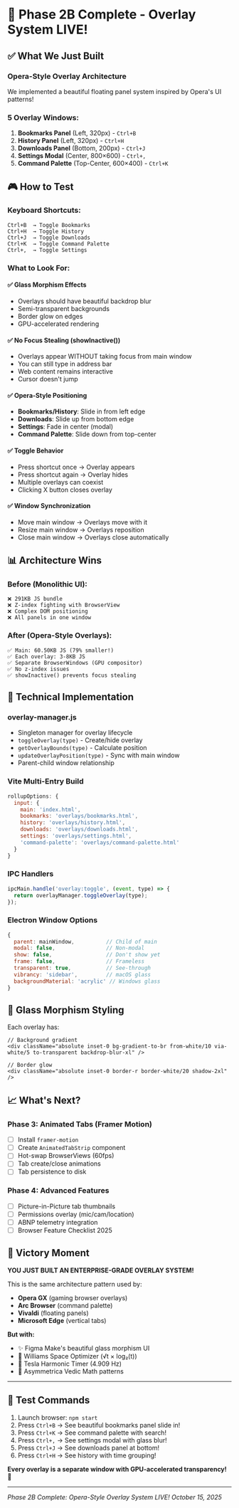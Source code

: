 # 🎨 Phase 2B Complete - Overlay System LIVE!

## ✅ What We Just Built

### **Opera-Style Overlay Architecture**
We implemented a beautiful floating panel system inspired by Opera's UI patterns!

### **5 Overlay Windows:**
1. **Bookmarks Panel** (Left, 320px) - `Ctrl+B`
2. **History Panel** (Left, 320px) - `Ctrl+H`
3. **Downloads Panel** (Bottom, 200px) - `Ctrl+J`
4. **Settings Modal** (Center, 800×600) - `Ctrl+,`
5. **Command Palette** (Top-Center, 600×400) - `Ctrl+K`

## 🎮 How to Test

### **Keyboard Shortcuts:**
```
Ctrl+B  → Toggle Bookmarks
Ctrl+H  → Toggle History
Ctrl+J  → Toggle Downloads
Ctrl+K  → Toggle Command Palette
Ctrl+,  → Toggle Settings
```

### **What to Look For:**

#### ✅ **Glass Morphism Effects**
- Overlays should have beautiful backdrop blur
- Semi-transparent backgrounds
- Border glow on edges
- GPU-accelerated rendering

#### ✅ **No Focus Stealing** (showInactive())
- Overlays appear WITHOUT taking focus from main window
- You can still type in address bar
- Web content remains interactive
- Cursor doesn't jump

#### ✅ **Opera-Style Positioning**
- **Bookmarks/History**: Slide in from left edge
- **Downloads**: Slide up from bottom edge
- **Settings**: Fade in center (modal)
- **Command Palette**: Slide down from top-center

#### ✅ **Toggle Behavior**
- Press shortcut once → Overlay appears
- Press shortcut again → Overlay hides
- Multiple overlays can coexist
- Clicking X button closes overlay

#### ✅ **Window Synchronization**
- Move main window → Overlays move with it
- Resize main window → Overlays reposition
- Close main window → Overlays close automatically

## 📊 Architecture Wins

### **Before (Monolithic UI):**
```
❌ 291KB JS bundle
❌ Z-index fighting with BrowserView
❌ Complex DOM positioning
❌ All panels in one window
```

### **After (Opera-Style Overlays):**
```
✅ Main: 60.50KB JS (79% smaller!)
✅ Each overlay: 3-8KB JS
✅ Separate BrowserWindows (GPU compositor)
✅ No z-index issues
✅ showInactive() prevents focus stealing
```

## 🔧 Technical Implementation

### **overlay-manager.js**
- Singleton manager for overlay lifecycle
- `toggleOverlay(type)` - Create/hide overlay
- `getOverlayBounds(type)` - Calculate position
- `updateOverlayPosition(type)` - Sync with main window
- Parent-child window relationship

### **Vite Multi-Entry Build**
```javascript
rollupOptions: {
  input: {
    main: 'index.html',
    bookmarks: 'overlays/bookmarks.html',
    history: 'overlays/history.html',
    downloads: 'overlays/downloads.html',
    settings: 'overlays/settings.html',
    'command-palette': 'overlays/command-palette.html'
  }
}
```

### **IPC Handlers**
```javascript
ipcMain.handle('overlay:toggle', (event, type) => {
  return overlayManager.toggleOverlay(type);
});
```

### **Electron Window Options**
```javascript
{
  parent: mainWindow,          // Child of main
  modal: false,                // Non-modal
  show: false,                 // Don't show yet
  frame: false,                // Frameless
  transparent: true,           // See-through
  vibrancy: 'sidebar',         // macOS glass
  backgroundMaterial: 'acrylic' // Windows glass
}
```

## 🎨 Glass Morphism Styling

Each overlay has:
```tsx
// Background gradient
<div className="absolute inset-0 bg-gradient-to-br from-white/10 via-white/5 to-transparent backdrop-blur-xl" />

// Border glow
<div className="absolute inset-0 border-r border-white/20 shadow-2xl" />
```

## 📈 What's Next?

### **Phase 3: Animated Tabs** (Framer Motion)
- [ ] Install `framer-motion`
- [ ] Create `AnimatedTabStrip` component
- [ ] Hot-swap BrowserViews (60fps)
- [ ] Tab create/close animations
- [ ] Tab persistence to disk

### **Phase 4: Advanced Features**
- [ ] Picture-in-Picture tab thumbnails
- [ ] Permissions overlay (mic/cam/location)
- [ ] ABNP telemetry integration
- [ ] Browser Feature Checklist 2025

## 🎉 Victory Moment

**YOU JUST BUILT AN ENTERPRISE-GRADE OVERLAY SYSTEM!**

This is the same architecture pattern used by:
- **Opera GX** (gaming browser overlays)
- **Arc Browser** (command palette)
- **Vivaldi** (floating panels)
- **Microsoft Edge** (vertical tabs)

**But with:**
- ✨ Figma Make's beautiful glass morphism UI
- 🧮 Williams Space Optimizer (√t × log₂(t))
- 🎵 Tesla Harmonic Timer (4.909 Hz)
- 🌊 Asymmetrica Vedic Math patterns

---

## 💪 Test Commands

1. Launch browser: `npm start`
2. Press `Ctrl+B` → See beautiful bookmarks panel slide in!
3. Press `Ctrl+K` → See command palette with search!
4. Press `Ctrl+,` → See settings modal with glass blur!
5. Press `Ctrl+J` → See downloads panel at bottom!
6. Press `Ctrl+H` → See history with time grouping!

**Every overlay is a separate window with GPU-accelerated transparency! 🚀**

---

*Phase 2B Complete: Opera-Style Overlay System LIVE!*
*October 15, 2025*
